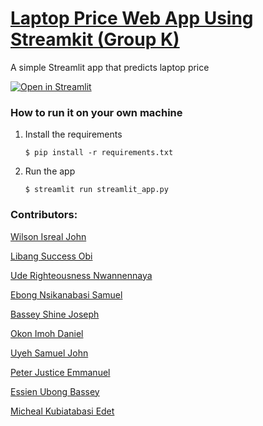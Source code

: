 # [Laptop Price Web App Using Streamkit (Group K)](https://laptop-price-model.streamlit.app/)

A simple Streamlit app that predicts laptop price

[![Open in Streamlit](https://static.streamlit.io/badges/streamlit_badge_black_white.svg)](https://laptop-price-model.streamlit.app/)

### How to run it on your own machine

1. Install the requirements

   ```
   $ pip install -r requirements.txt
   ```

2. Run the app

   ```
   $ streamlit run streamlit_app.py
   ```

### Contributors: 

 [Wilson Isreal John](https://github.com/Wilsonoo1)

 [Libang Success Obi](https://github.com/libangsuccess-hub)

 [Ude Righteousness Nwannennaya](https://github.com/RightFix)

 [Ebong Nsikanabasi Samuel](https://github.com/ancientone1011)

 [Bassey Shine Joseph](https://github.com/shinebassey119-bot)

 [Okon Imoh Daniel](https://github.com/danielimoh67-beep)

 [Uyeh Samuel John](https://github.com/uyehsamjohn62-creator)

 [Peter Justice Emmanuel](https://github.com/)

 [Essien Ubong Bassey](https://github.com/Ubongggg)

 [Micheal Kubiatabasi Edet](https://github.com/)